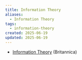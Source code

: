 ```yaml
---
title: Information Theory
aliases:
  - Information Theory
tags:
  - information-theory
created: 2025-06-19
updated: 2025-06-19
---
```


- [Information Theory](https://www.britannica.com/science/information-theory) (Britannica)